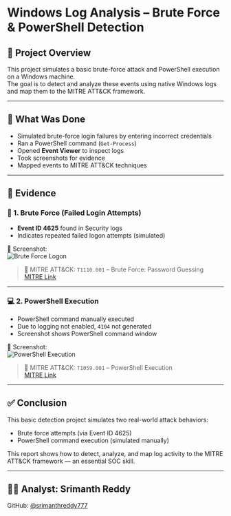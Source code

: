 # Windows Log Analysis – Brute Force & PowerShell Detection

## 📌 Project Overview

This project simulates a basic brute-force attack and PowerShell execution on a Windows machine.  
The goal is to detect and analyze these events using native Windows logs and map them to the MITRE ATT&CK framework.

---

## 🧠 What Was Done

- Simulated brute-force login failures by entering incorrect credentials
- Ran a PowerShell command (`Get-Process`)
- Opened **Event Viewer** to inspect logs
- Took screenshots for evidence
- Mapped events to MITRE ATT&CK techniques

---

## 🧪 Evidence

### 🔐 1. Brute Force (Failed Login Attempts)

- **Event ID 4625** found in Security logs
- Indicates repeated failed logon attempts (simulated)

📸 Screenshot:  
![Brute Force Logon](./screenshots/1-brute-force-failed-logon.png)
> 🔎 MITRE ATT&CK: `T1110.001` – Brute Force: Password Guessing  
> [MITRE Link](https://attack.mitre.org/techniques/T1110/001/)

---

### 💻 2. PowerShell Execution

- PowerShell command manually executed
- Due to logging not enabled, `4104` not generated
- Screenshot shows PowerShell command window

📸 Screenshot:  
![PowerShell Execution](./screenshots/02-powershell-command.png)
> 🔎 MITRE ATT&CK: `T1059.001` – PowerShell Execution  
> [MITRE Link](https://attack.mitre.org/techniques/T1059/001/)

---

## ✅ Conclusion

This basic detection project simulates two real-world attack behaviors:
- Brute force attempts (via Event ID 4625)
- PowerShell command execution (simulated manually)

This report shows how to detect, analyze, and map log activity to the MITRE ATT&CK framework — an essential SOC skill.

---

## 👨‍💻 Analyst: Srimanth Reddy
GitHub: [@srimanthreddy777](https://github.com/srimanthreddy777)
